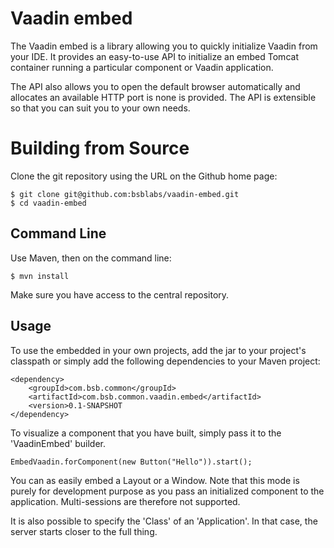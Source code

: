# Vaadin embed

The Vaadin embed is a library allowing you to quickly initialize Vaadin from your IDE. It provides an easy-to-use API to initialize an embed Tomcat container running a particular component or Vaadin application.

The API also allows you to open the default browser automatically and allocates an available HTTP port is none is provided. The API is extensible so that you can suit you to your own needs.

# Building from Source

Clone the git repository using the URL on the Github home page:

    $ git clone git@github.com:bsblabs/vaadin-embed.git
    $ cd vaadin-embed

## Command Line

Use Maven, then on the command line:

    $ mvn install

Make sure you have access to the central repository.

## Usage

To use the embedded in your own projects, add the jar to your project's classpath or simply add the following dependencies to your Maven project:

    <dependency>
        <groupId>com.bsb.common</groupId>
        <artifactId>com.bsb.common.vaadin.embed</artifactId>
        <version>0.1-SNAPSHOT
    </dependency>

To visualize a component that you have built, simply pass it to the 'VaadinEmbed' builder.

    EmbedVaadin.forComponent(new Button("Hello")).start();

You can as easily embed a Layout or a Window. Note that this mode is purely for development purpose as you pass an initialized component to the application. Multi-sessions are therefore not supported.

It is also possible to specify the 'Class' of an 'Application'. In that case, the server starts closer to the full thing.